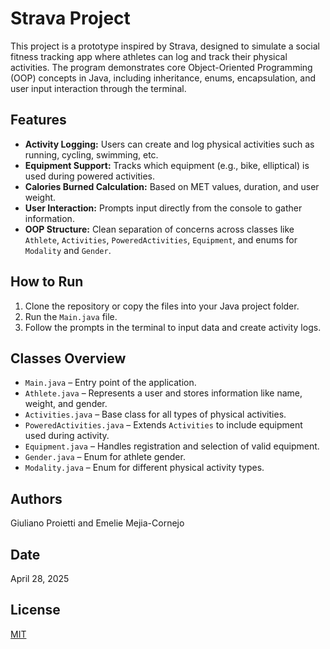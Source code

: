 # Strava Project

This project is a prototype inspired by Strava, designed to simulate a social fitness tracking app where athletes can log and track their physical activities. The program demonstrates core Object-Oriented Programming (OOP) concepts in Java, including inheritance, enums, encapsulation, and user input interaction through the terminal.

## Features

- **Activity Logging:** Users can create and log physical activities such as running, cycling, swimming, etc.
- **Equipment Support:** Tracks which equipment (e.g., bike, elliptical) is used during powered activities.
- **Calories Burned Calculation:** Based on MET values, duration, and user weight.
- **User Interaction:** Prompts input directly from the console to gather information.
- **OOP Structure:** Clean separation of concerns across classes like `Athlete`, `Activities`, `PoweredActivities`, `Equipment`, and enums for `Modality` and `Gender`.

## How to Run

1. Clone the repository or copy the files into your Java project folder.
2. Run the `Main.java` file.
3. Follow the prompts in the terminal to input data and create activity logs.

## Classes Overview

- `Main.java` – Entry point of the application.
- `Athlete.java` – Represents a user and stores information like name, weight, and gender.
- `Activities.java` – Base class for all types of physical activities.
- `PoweredActivities.java` – Extends `Activities` to include equipment used during activity.
- `Equipment.java` – Handles registration and selection of valid equipment.
- `Gender.java` – Enum for athlete gender.
- `Modality.java` – Enum for different physical activity types.

## Authors

Giuliano Proietti and Emelie Mejia-Cornejo

## Date

April 28, 2025

## License

[MIT](https://github.com/Emelie-M/Programming_Project/blob/master/LICENSE)
